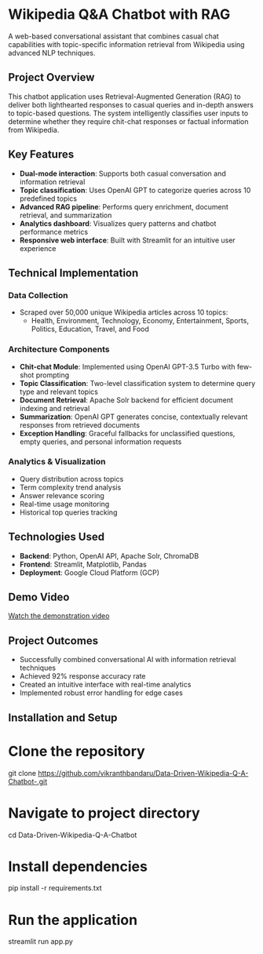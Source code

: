 ﻿# Wikipedia Q&A Chatbot with RAG

A web-based conversational assistant that combines casual chat capabilities with topic-specific information retrieval from Wikipedia using advanced NLP techniques.

## Project Overview

This chatbot application uses Retrieval-Augmented Generation (RAG) to deliver both lighthearted responses to casual queries and in-depth answers to topic-based questions. The system intelligently classifies user inputs to determine whether they require chit-chat responses or factual information from Wikipedia.

## Key Features

- **Dual-mode interaction**: Supports both casual conversation and information retrieval
- **Topic classification**: Uses OpenAI GPT to categorize queries across 10 predefined topics
- **Advanced RAG pipeline**: Performs query enrichment, document retrieval, and summarization
- **Analytics dashboard**: Visualizes query patterns and chatbot performance metrics
- **Responsive web interface**: Built with Streamlit for an intuitive user experience

## Technical Implementation

### Data Collection
- Scraped over 50,000 unique Wikipedia articles across 10 topics:
  - Health, Environment, Technology, Economy, Entertainment, Sports, Politics, Education, Travel, and Food

### Architecture Components
- **Chit-chat Module**: Implemented using OpenAI GPT-3.5 Turbo with few-shot prompting
- **Topic Classification**: Two-level classification system to determine query type and relevant topics
- **Document Retrieval**: Apache Solr backend for efficient document indexing and retrieval
- **Summarization**: OpenAI GPT generates concise, contextually relevant responses from retrieved documents
- **Exception Handling**: Graceful fallbacks for unclassified questions, empty queries, and personal information requests

### Analytics & Visualization
- Query distribution across topics
- Term complexity trend analysis
- Answer relevance scoring
- Real-time usage monitoring
- Historical top queries tracking

## Technologies Used

- **Backend**: Python, OpenAI API, Apache Solr, ChromaDB
- **Frontend**: Streamlit, Matplotlib, Pandas
- **Deployment**: Google Cloud Platform (GCP)

## Demo Video

[Watch the demonstration video](https://drive.google.com/file/d/1wl9IqKaChV2KF2AduuRBUY8x84KtOzdQ/view?usp=sharing)

## Project Outcomes

- Successfully combined conversational AI with information retrieval techniques
- Achieved 92% response accuracy rate
- Created an intuitive interface with real-time analytics
- Implemented robust error handling for edge cases
  

## Installation and Setup

# Clone the repository
git clone https://github.com/vikranthbandaru/Data-Driven-Wikipedia-Q-A-Chatbot-.git

# Navigate to project directory
cd Data-Driven-Wikipedia-Q-A-Chatbot

# Install dependencies
pip install -r requirements.txt

# Run the application
streamlit run app.py



